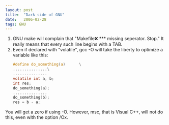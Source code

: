 ```yaml
---
layout: post
title:  "Dark side of GNU"
date:   2006-02-28
tags: GNU
---
```

1. GNU make will complain that "Makefile:x: *** missing seperator. Stop." It really means that every such line begins with a TAB.
1. Even if declared with "volatile", gcc -O will take the liberty to optimize a variable like this:
    ```c
    #define do_something(a)      \
    ...............\
    ...............
    volatile int a, b;
    int res;
    do_something(a);
    ...............
    do_something(b);
    res = b - a;
    ```
You will get a zero if using -O. However, msc, that is Visual C++, will not do this, even with the option /Ox.
